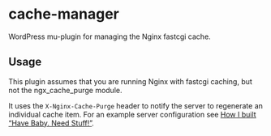 # cache-manager
WordPress mu-plugin for managing the Nginx fastcgi cache.

## Usage
This plugin assumes that you are running Nginx with fastcgi caching, but not the ngx_cache_purge module.

It uses the `X-Nginx-Cache-Purge` header to notify the server to regenerate an individual cache item. For an example server configuration see [How I built “Have Baby. Need Stuff!”](https://markjaquith.wordpress.com/2012/05/15/how-i-built-have-baby-need-stuff/).
